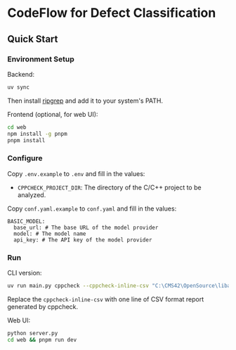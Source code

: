# CodeFlow for Defect Classification

## Quick Start

### Environment Setup

Backend:

```bash
uv sync
```

Then install [ripgrep](https://github.com/BurntSushi/ripgrep) and add it to your system's PATH.

Frontend (optional, for web UI):

```bash
cd web
npm install -g pnpm
pnpm install
```

### Configure

Copy `.env.example` to `.env` and fill in the values:

- `CPPCHECK_PROJECT_DIR`: The directory of the C/C++ project to be analyzed.

Copy `conf.yaml.example` to `conf.yaml` and fill in the values:

```
BASIC_MODEL:
  base_url: # The base URL of the model provider
  model: # The model name
  api_key: # The API key of the model provider
```

### Run

CLI version:

```bash
uv run main.py cppcheck --cppcheck-inline-csv "C:\CMS42\OpenSource\libav\libavcodec\a64multienc.c,353,error,legacyUninitvar,Uninitialized variable: buf"
```

Replace the `cppcheck-inline-csv` with one line of CSV format report generated by cppcheck.

Web UI:

```bash
python server.py
cd web && pnpm run dev
```